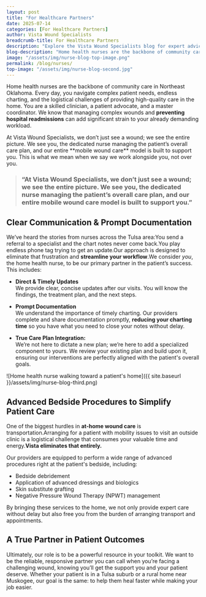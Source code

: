 ```yaml
---
layout: post
title: "For Healthcare Partners"
date: 2025-07-14
categories: [For Healthcare Partners]
author: Vista Wound Specialists
breadcrumb-title: For Healthcare Partners
description: "Explore the Vista Wound Specialists blog for expert advice, patient resources, and valuable insights on healing complex wounds and navigating at-home care."
blog-description: "Home health nurses are the backbone of community care in Northeast Oklahoma. Every day, you navigate complex patient needs, endless charting, and the logistical challenges of providing high-quality care in the home. You are a skilled clinician, a patient advocate, and a master coordinator. We know that managing complex wounds and preventing hospital readmissions can add significant strain to your already demanding workload."
image: "/assets/img/nurse-blog-top-image.png"
permalink: /blog/nurses/
top-image: "/assets/img/nurse-blog-second.jpg"
---
```


Home health nurses are the backbone of community care in Northeast Oklahoma. Every day, you navigate complex patient needs, endless charting, and the logistical challenges of providing high-quality care in the home. You are a skilled clinician, a patient advocate, and a master coordinator. We know that managing complex wounds and **preventing hospital readmissions** can add significant strain to your already demanding workload.

<p class="mt-3">At Vista Wound Specialists, we don’t just see a wound; we see the entire picture. We see you, the dedicated nurse managing the patient’s overall care plan, and our entire **mobile wound care** model is built to support you. This is what we mean when we say we work alongside you, not over you.</p>

<div class="single-content">
<blockquote>
										<i class="far fa-quote-right"></i>
										<h3>“At Vista Wound Specialists, we don’t just see a wound; we see the entire picture. We see you, the dedicated nurse managing the patient’s overall care plan, and our entire <strong>mobile wound care</strong> model is built to support you.”</h3>
	</blockquote>
</div>

## Clear Communication & Prompt Documentation

We’ve heard the stories from nurses across the Tulsa area:You send a referral to a specialist and the chart notes never come back.You play endless phone tag trying to get an update.Our approach is designed to eliminate that frustration and **streamline your workflow**.We consider _you_, the home health nurse, to be our primary partner in the patient’s success. This includes:

- <i class="far fa-check-circle" style="color: #141959"></i> **Direct & Timely Updates**  
  We provide clear, concise updates after our visits. You will know the findings, the treatment plan, and the next steps.

- <i class="far fa-check-circle" style="color: #141959"></i> **Prompt Documentation**  
  We understand the importance of timely charting. Our providers complete and share documentation promptly, **reducing your charting time** so you have what you need to close your notes without delay.

- <i class="far fa-check-circle" style="color: #141959"></i> **True Care Plan Integration:**  
  We’re not here to dictate a new plan; we’re here to add a specialized component to yours. We review your existing plan and build upon it, ensuring our interventions are perfectly aligned with the patient's overall goals.

![Home health nurse walking toward a patient's home]({{ site.baseurl }}/assets/img/nurse-blog-third.png)

## Advanced Bedside Procedures to Simplify Patient Care

One of the biggest hurdles in **at-home wound care** is transportation.Arranging for a patient with mobility issues to visit an outside clinic is a logistical challenge that consumes your valuable time and energy.**Vista eliminates that entirely.**

<p class="mt-3">
Our providers are equipped to perform a wide range of advanced procedures right at the patient's bedside, including:
</p>

- <i class="far fa-check-circle" style="color: #141959"></i> Bedside debridement
- <i class="far fa-check-circle" style="color: #141959"></i> Application of advanced dressings and biologics
- <i class="far fa-check-circle" style="color: #141959"></i> Skin substitute grafting
- <i class="far fa-check-circle" style="color: #141959"></i> Negative Pressure Wound Therapy (NPWT) management

By bringing these services to the home, we not only provide expert care without delay but also free you from the burden of arranging transport and appointments.

## A True Partner in Patient Outcomes

Ultimately, our role is to be a powerful resource in your toolkit. We want to be the reliable, responsive partner you can call when you’re facing a challenging wound, knowing you’ll get the support you and your patient deserve. Whether your patient is in a Tulsa suburb or a rural home near Muskogee, our goal is the same: to help them heal faster while making your job easier.

